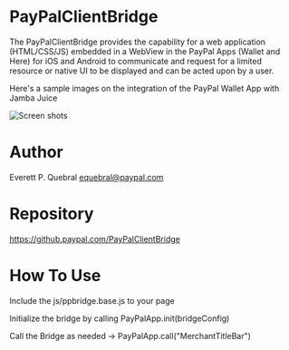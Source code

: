 PayPalClientBridge
==================

The PayPalClientBridge provides the capability for a web application (HTML/CSS/JS) embedded in a WebView in the PayPal Apps (Wallet and Here) for iOS and Android to communicate and request for a limited resource or native UI to be displayed and can be acted upon by a user.


Here's a sample images on the integration of the PayPal Wallet App with Jamba Juice

![Screen shots](https://raw.github.com/paypal/PayPalClientBridge/img/JambaJuice.png)


Author
======

  Everett P. Quebral <equebral@paypal.com>


Repository
==========

  https://github.paypal.com/PayPalClientBridge


How To Use
==========

  Include the js/ppbridge.base.js to your page
  
  Initialize the bridge by calling PayPalApp.init(bridgeConfig)
  
  Call the Bridge as needed -> PayPalApp.call("MerchantTitleBar")



